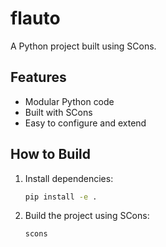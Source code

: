 # flauto

A Python project built using SCons.

## Features

- Modular Python code
- Built with SCons
- Easy to configure and extend

## How to Build

1. Install dependencies:
   ```bash
   pip install -e .
   ```

2. Build the project using SCons:
   ```bash
   scons
   ```

